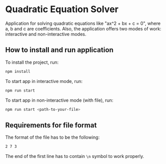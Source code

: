 # Quadratic Equation Solver

Application for solving quadratic equations like "ax^2 + bx + c = 0", where a, b and c are coefficients.
Also, the application offers two modes of work: interactive and non-interactive modes.

## How to install and run application

To install the project, run:

```bash
npm install
```

To start app in interactive mode, run:

```bash
npm run start
```

To start app in non-interactive mode (with file), run:

```bash
npm run start <path-to-your-file>
```

## Requirements for file format

The format of the file has to be the following:

```bash
2 7 3

```

The end of the first line has to contain `\n` symbol to work properly.

